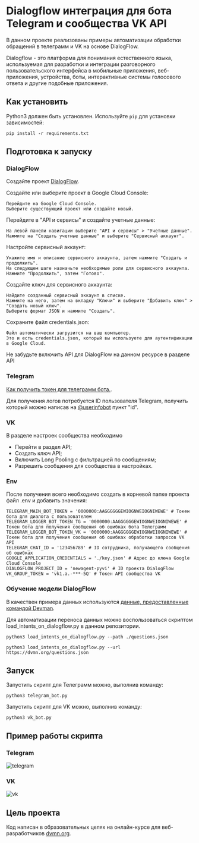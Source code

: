 
# Dialogflow интеграция для бота Telegram и сообщества VK API

В данном проекте реализованы примеры автоматизации обработки обращений в телеграмм и VK на основе DialogFlow.

Dialogflow - это платформа для понимания естественного языка, используемая для разработки и интеграции разговорного пользовательского интерфейса в мобильные приложения, веб-приложения, устройства, боты, интерактивные системы голосового ответа и другие подобные приложения.


## Как установить

Python3 должен быть установлен. 
Используйте `pip` для установки зависимостей:
```
pip install -r requirements.txt
```

## Подготовка к запуску

### DialogFlow
Создайте проект [DialogFlow](https://dialogflow.cloud.google.com).

Создайте или выберите проект в Google Cloud Console:

    Перейдите на Google Cloud Console.
    Выберите существующий проект или создайте новый.

Перейдите в "API и сервисы" и создайте учетные данные:

    На левой панели навигации выберите "API и сервисы" > "Учетные данные".
    Нажмите на "Создать учетные данные" и выберите "Сервисный аккаунт".

Настройте сервисный аккаунт:

    Укажите имя и описание сервисного аккаунта, затем нажмите "Создать и продолжить".
    На следующем шаге назначьте необходимые роли для сервисного аккаунта.
    Нажмите "Продолжить", затем "Готово".

Создайте ключ для сервисного аккаунта:

    Найдите созданный сервисный аккаунт в списке.
    Нажмите на него, затем на вкладку "Ключи" и выберите "Добавить ключ" > "Создать новый ключ".
    Выберите формат JSON и нажмите "Создать".

Сохраните файл credentials.json:
    
    Файл автоматически загрузится на ваш компьютер. 
    Это и есть credentials.json, который вы используете для аутентификации в Google Cloud.

Не забудьте включить API для DialogFlow на данном ресурсе в разделе API

### Telegram

[Как получить токен для телеграмм бота.](https://way23.ru/%D1%80%D0%B5%D0%B3%D0%B8%D1%81%D1%82%D1%80%D0%B0%D1%86%D0%B8%D1%8F-%D0%B1%D0%BE%D1%82%D0%B0-%D0%B2-telegram.html).

Для получения логов потребуется ID пользователя Telegram, получить который можно написав на [@userinfobot](https://t.me/userinfobot) пункт "id".

### VK

В разделе настроек сообщества необходимо 

* Перейти в раздел API;
* Создать ключ API;
* Включить Long Pooling с фильтрацией по сообщениям;
* Разрешить сообщения для сообщества в настройках.

### Env

После получения всего необходимо создать в корневой папке проекта файл .env и добавить значения: 

```
TELEGRAM_MAIN_BOT_TOKEN = '0000000:AAGGGGGGEWIOGNWEIOGNIWEWE' # Токен бота для диалога с пользователем
TELEGRAM_LOGGER_BOT_TOKEN_TG = '0000000:AAGGGGGGEWIOGNWEIOGNIWEWE' # Токен бота для получения сообщения об ошибках бота Телеграмм
TELEGRAM_LOGGER_BOT_TOKEN_VK = '0000000:AAGGGGGGEWIOGNWEIOGNIWEWE' # Токен бота для получения сообщения об ошибках обработки запросов VK API
TELEGRAM_CHAT_ID = '123456789' # ID сотрудника, получающего сообщения об ошибках
GOOGLE_APPLICATION_CREDENTIALS = './key.json' # Адрес до ключа Google Cloud Console
DIALOGFLOW_PROJECT_ID = 'newagent-pyvi' # ID проекта DialogFlow
VK_GROUP_TOKEN = 'vk1.a.-***-5Q' # Токен API сообщества VK
```

### Обучение модели DialogFlow

В качествен примера данных используются [данные, предоставленные командой Devman](https://dvmn.org/media/filer_public/a7/db/a7db66c0-1259-4dac-9726-2d1fa9c44f20/questions.json).

Для автоматизации переноса данных можно воспользоваться скриптом load_intents_on_dialogflow.py в данном репозитории.

```Пример с локальным файлом
python3 load_intents_on_dialogflow.py --path ./questions.json
```

```Пример с URL
python3 load_intents_on_dialogflow.py --url https://dvmn.org/questions.json
```

## Запуск

Запустить скрипт для Телеграмм можно, выполнив команду:

```
python3 telegram_bot.py
```

Запустить скрипт для VK можно, выполнив команду:

```
python3 vk_bot.py
```

## Пример работы скрипта

### Telegram

![telegram](https://github.com/user-attachments/assets/cdd205b8-6fb4-4d41-92fa-c1120c27520b)

### VK

![vk](https://github.com/user-attachments/assets/16346269-7a1b-425b-878d-cdd788354475)


## Цель проекта

Код написан в образовательных целях на онлайн-курсе для веб-разработчиков [dvmn.org](https://dvmn.org/).
